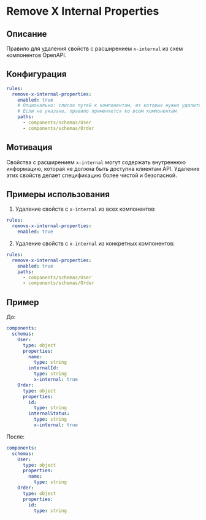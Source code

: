# Remove X Internal Properties

## Описание
Правило для удаления свойств с расширением `x-internal` из схем компонентов OpenAPI.

## Конфигурация
```yaml
rules:
  remove-x-internal-properties:
    enabled: true
    # Опционально: список путей к компонентам, из которых нужно удалить свойства с x-internal
    # Если не указано, правило применяется ко всем компонентам
    paths:
      - components/schemas/User
      - components/schemas/Order
```

## Мотивация
Свойства с расширением `x-internal` могут содержать внутреннюю информацию, которая не должна быть доступна клиентам API. Удаление этих свойств делает спецификацию более чистой и безопасной.

## Примеры использования
1. Удаление свойств с `x-internal` из всех компонентов:
```yaml
rules:
  remove-x-internal-properties:
    enabled: true
```

2. Удаление свойств с `x-internal` из конкретных компонентов:
```yaml
rules:
  remove-x-internal-properties:
    enabled: true
    paths:
      - components/schemas/User
      - components/schemas/Order
```

## Пример
До:
```yaml
components:
  schemas:
    User:
      type: object
      properties:
        name:
          type: string
        internalId:
          type: string
          x-internal: true
    Order:
      type: object
      properties:
        id:
          type: string
        internalStatus:
          type: string
          x-internal: true
```

После:
```yaml
components:
  schemas:
    User:
      type: object
      properties:
        name:
          type: string
    Order:
      type: object
      properties:
        id:
          type: string
``` 
